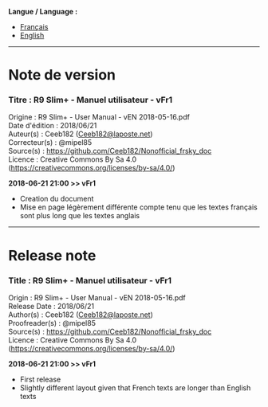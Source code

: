 **Langue / Language :**
- [Français](#FR)
- [English](#EN)

--------------------------------------------------------------------------------------

<a name="FR"></a>
# Note de version

### Titre : R9 Slim+ - Manuel utilisateur - vFr1  
Origine : R9 Slim+ - User Manual - vEN 2018-05-16.pdf  
Date d'édition : 2018/06/21  
Auteur(s) : Ceeb182 (Ceeb182@laposte.net)  
Correcteur(s) : @mipel85  
Source(s) : https://github.com/Ceeb182/Nonofficial_frsky_doc  
Licence : Creative Commons By Sa 4.0 (https://creativecommons.org/licenses/by-sa/4.0/)  


**2018-06-21 21:00 >> vFr1**
- Creation du document  
- Mise en page légèrement différente compte tenu que les textes français sont plus long que les textes anglais  


--------------------------------------------------------------------------------------

<a name="EN"></a>
# Release note

### Title : R9 Slim+ - Manuel utilisateur - vFr1  
Origin : R9 Slim+ - User Manual - vEN 2018-05-16.pdf  
Release Date : 2018/06/21  
Author(s) : Ceeb182 (Ceeb182@laposte.net)  
Proofreader(s) : @mipel85  
Source(s) : https://github.com/Ceeb182/Nonofficial_frsky_doc  
Licence : Creative Commons By Sa 4.0 (https://creativecommons.org/licenses/by-sa/4.0/)  


**2018-06-21 21:00 >> vFr1**
- First release  
- Slightly different layout given that French texts are longer than English texts  
